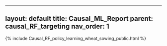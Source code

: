 
---
layout: default
title: Causal_ML_Report
parent: causal_RF_targeting
nav_order: 1
---


{% include Causal_RF_policy_learning_wheat_sowing_public.html %}


